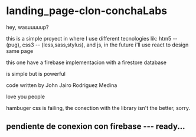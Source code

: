 # landing_page-clon-conchaLabs

hey, wasuuuuup?

this is a simple proyect in where I use different tecnologies lik: htm5 -- (pug), css3 -- (less,sass,stylus), and js, in the future i'll use react to design same page

this one have a firebase implementacion with a firestore database

is simple but is powerful

code written by John Jairo Rodriguez Medina 

love you people


hambuger css is failing, the conection with the library isn't the better, sorry.


## pendiente de conexion con firebase --- ready...
